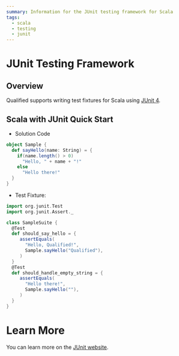 ```yaml
---
summary: Information for the JUnit testing framework for Scala
tags:
  - scala
  - testing
  - junit
---
```


# JUnit Testing Framework

## Overview

Qualified supports writing test fixtures for Scala using [JUnit 4][1].

## Scala with JUnit Quick Start

- Solution Code

```scala
object Sample {
  def sayHello(name: String) = {
    if(name.length() > 0)
      "Hello, " + name + "!"
    else
      "Hello there!"
  }
}
```

- Test Fixture:

```scala
import org.junit.Test
import org.junit.Assert._

class SampleSuite {
  @Test
  def should_say_hello = {
     assertEquals(
       "Hello, Qualified!",
       Sample.sayHello("Qualified"),
     )
  }
  @Test
  def should_handle_empty_string = {
     assertEquals(
       "Hello there!",
       Sample.sayHello(""),
     )
  }
}
```

# Learn More

You can learn more on the [JUnit website][1].

[1]: https://junit.org/junit4/
